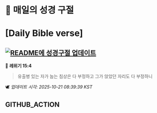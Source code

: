 # 🙏 매일의 성경 구절
# [Daily Bible verse]
## [![README에 성경구절 업데이트](https://github.com/DONGSUKA/first_test/actions/workflows/update-readme-bible.yml/badge.svg)](https://github.com/DONGSUKA/first_test/actions/workflows/update-readme-bible.yml)
<!-- START_BIBLE_VERSE -->
📖 **레위기 15:4**
> 유출병 있는 자가 눕는 침상은 다 부정하고 그가 앉았던 자리도 다 부정하니

🕊️ _업데이트 시각: 2025-10-21 08:39:39 KST_
  <!-- END_BIBLE_VERSE -->
## GITHUB_ACTION
